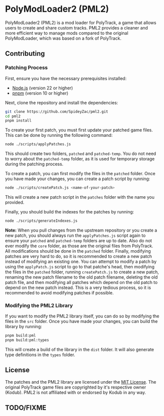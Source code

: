 # PolyModLoader2 (PML2)

PolyModLoader2 (PML2) is a mod loader for PolyTrack, a game that allows users to create and share custom tracks. PML2 provides a cleaner and more efficient way to manage mods compared to the original PolyModLoader, which was based on a fork of PolyTrack.

## Contributing

### Patching Process

First, ensure you have the necessary prerequisites installed:

- [Node.js](https://nodejs.org/) (version 22 or higher)
- [pnpm](https://pnpm.io/) (version 10 or higher)

Next, clone the repository and install the dependencies:

```bash
git clone https://github.com/SpideyZac/pml2.git
cd pml2
pnpm install
```

To create your first patch, you must first update your patched game files. This can be done by running the following command:

```bash
node ./scripts/applyPatches.js
```

This should create two folders, `patched` and `patched-temp`. You do not need to worry about the `patched-temp` folder, as it is used for temporary storage during the patching process.

To create a patch, you can first modify the files in the `patched` folder. Once you have made your changes, you can create a patch script by running:

```bash
node ./scripts/createPatch.js <name-of-your-patch>
```

This will create a new patch script in the `patches` folder with the name you provided.

Finally, you should build the indexes for the patches by running:

```bash
node ./scripts/generateIndexes.js
```

**Note:** When you pull changes from the upstream repository or you create a new patch, you should always run the `applyPatches.js` script again to ensure your `patched` and `patched-temp` folders are up to date. Also do not ever modify the `core` folder, as those are the original files from PolyTrack. All modifications should be done in the `patched` folder. Finally, modifying patches are very hard to do, so it is recommended to create a new patch instead of modifying an existing one. You can attempt to modify a patch by using the `applyPatch.js` script to go to that patche's head, then modifying the files in the `patched` folder, running `createPatch.js` to create a new patch, renaming the new patch filename to the old patch filename, deleting the old patch file, and then modifying all patches which depend on the old patch to depend on the new patch instead. This is a very tedious process, so it is recommended to avoid modifying patches if possible.

### Modifying the PML2 Library

If you want to modify the PML2 library itself, you can do so by modifying the files in the `src` folder. Once you have made your changes, you can build the library by running:

```bash
pnpm build:pml
pnpm build:pml:types
```

This will create a build of the library in the `dist` folder. It will also generate type definitions in the `types` folder.

## License

The patches and the PML2 library are licensed under the [MIT License](LICENSE). The original PolyTrack game files are copyrighted by it's respective owner (Kodub). PML2 is not affiliated with or endorsed by Kodub in any way.

## TODO/FIXME

